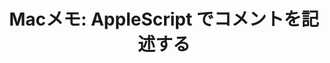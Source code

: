 ---
title: "Macメモ: AppleScript でコメントを記述する"
url: "/mac/applescript/comment.html"
layout: redirect
redirectTo: "https://maku.blog/p/h3zmh7k/"
_build: { list: false }
---